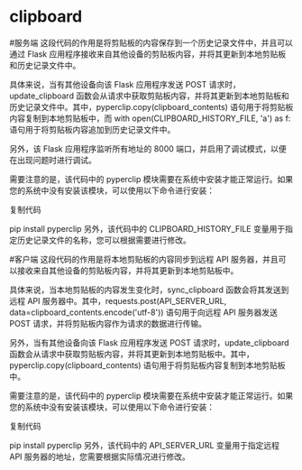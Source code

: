# clipboard
#服务端
这段代码的作用是将剪贴板的内容保存到一个历史记录文件中，并且可以通过 Flask 应用程序接收来自其他设备的剪贴板内容，并将其更新到本地剪贴板和历史记录文件中。

具体来说，当有其他设备向该 Flask 应用程序发送 POST 请求时，update_clipboard 函数会从请求中获取剪贴板内容，并将其更新到本地剪贴板和历史记录文件中。其中，pyperclip.copy(clipboard_contents) 语句用于将剪贴板内容复制到本地剪贴板中，而 with open(CLIPBOARD_HISTORY_FILE, 'a') as f: 语句用于将剪贴板内容追加到历史记录文件中。

另外，该 Flask 应用程序监听所有地址的 8000 端口，并启用了调试模式，以便在出现问题时进行调试。

需要注意的是，该代码中的 pyperclip 模块需要在系统中安装才能正常运行。如果您的系统中没有安装该模块，可以使用以下命令进行安装：

复制代码

pip install pyperclip
另外，该代码中的 CLIPBOARD_HISTORY_FILE 变量用于指定历史记录文件的名称，您可以根据需要进行修改。

#客户端
这段代码的作用是将本地剪贴板的内容同步到远程 API 服务器，并且可以接收来自其他设备的剪贴板内容，并将其更新到本地剪贴板中。

具体来说，当本地剪贴板的内容发生变化时，sync_clipboard 函数会将其发送到远程 API 服务器中。其中，requests.post(API_SERVER_URL, data=clipboard_contents.encode('utf-8')) 语句用于向远程 API 服务器发送 POST 请求，并将剪贴板内容作为请求的数据进行传输。

另外，当有其他设备向该 Flask 应用程序发送 POST 请求时，update_clipboard 函数会从请求中获取剪贴板内容，并将其更新到本地剪贴板中。其中，pyperclip.copy(clipboard_contents) 语句用于将剪贴板内容复制到本地剪贴板中。

需要注意的是，该代码中的 pyperclip 模块需要在系统中安装才能正常运行。如果您的系统中没有安装该模块，可以使用以下命令进行安装：

复制代码

pip install pyperclip
另外，该代码中的 API_SERVER_URL 变量用于指定远程 API 服务器的地址，您需要根据实际情况进行修改。


